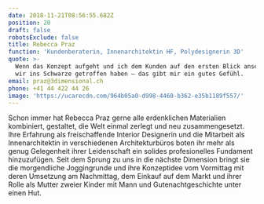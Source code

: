 ```yaml
---
date: 2018-11-21T08:56:55.682Z
position: 20
draft: false
robotsExclude: false
title: Rebecca Praz
function: 'Kundenberaterin, Innenarchitektin HF, Polydesignerin 3D'
quote: >-
  Wenn das Konzept aufgeht und ich dem Kunden auf den ersten Blick ansehe, dass
  wir ins Schwarze getroffen haben — das gibt mir ein gutes Gefühl.
email: praz@3dimensional.ch
phone: +41 44 422 44 26
image: 'https://ucarecdn.com/964b05a0-d998-4460-b362-e35b1189f557/'
---
```

Schon immer hat Rebecca Praz gerne alle erdenklichen Materialien kombiniert, gestaltet, die Welt einmal zerlegt und neu zusammengesetzt. Ihre Erfahrung als freischaffende Interior Designerin und die Mitarbeit als Innenarchitektin in verschiedenen Architekturbüros boten ihr mehr als genug Gelegenheit ihrer Leidenschaft ein solides profesionelles Fundament hinzuzufügen. Seit dem Sprung zu uns in die nächste Dimension bringt sie die morgendliche Joggingrunde und ihre Konzeptidee vom Vormittag mit deren Umsetzung am Nachmittag, dem Einkauf auf dem Markt und ihrer Rolle als Mutter zweier Kinder mit Mann und Gutenachtgeschichte unter einen Hut.
